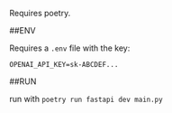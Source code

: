 Requires poetry.

##ENV

Requires a `.env` file with the key:

```
OPENAI_API_KEY=sk-ABCDEF...
``` 

##RUN

run with `poetry run fastapi dev main.py`

